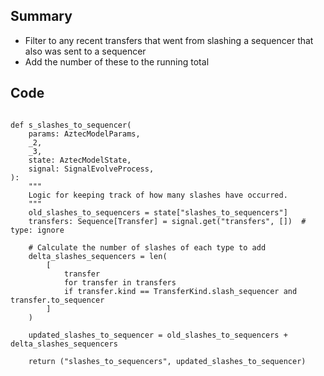 ## Summary

- Filter to any recent transfers that went from slashing a sequencer that also was sent to a sequencer
- Add the number of these to the running total

## Code

<pre lang="python"><code>
def s_slashes_to_sequencer(
    params: AztecModelParams,
    _2,
    _3,
    state: AztecModelState,
    signal: SignalEvolveProcess,
):
    """
    Logic for keeping track of how many slashes have occurred.
    """
    old_slashes_to_sequencers = state["slashes_to_sequencers"]
    transfers: Sequence[Transfer] = signal.get("transfers", [])  # type: ignore

    # Calculate the number of slashes of each type to add
    delta_slashes_sequencers = len(
        [
            transfer
            for transfer in transfers
            if transfer.kind == TransferKind.slash_sequencer and transfer.to_sequencer
        ]
    )

    updated_slashes_to_sequencer = old_slashes_to_sequencers + delta_slashes_sequencers

    return ("slashes_to_sequencers", updated_slashes_to_sequencer)
</code></pre>